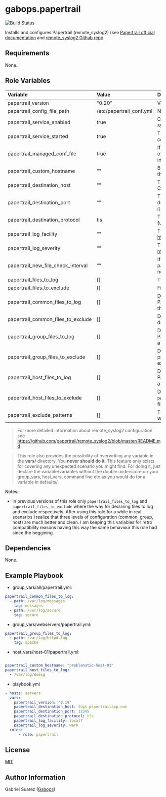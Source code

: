 gabops.papertrail
=================
[![Build Status](https://travis-ci.org/gabops/ansible-role-papertrail.svg?branch=master)](https://travis-ci.org/gabops/ansible-role-papertrail)

Installs and configures Papertrail (remote_syslog2) (see 
[Papertrail official documentation](https://help.papertrailapp.com/kb/configuration/configuring-centralized-logging-from-text-log-files-in-unix/)
and [remote_syslog2 Github repo](https://github.com/papertrail/remote_syslog2)

Requirements
------------

None.

Role Variables
--------------

| Variable | Value | Description |
| :--- | :--- | :--- |
| papertrail_version | "0.20" | Version to install. 0.20 is the latest at the moment. |
| papertrail_config_file_path | /etc/papertrail_conf.yml | Name of the configuration file for remote_syslog. |
| papertrail_service_enabled | true | Configure remote_syslog for starting when the system is booted. |
| papertrail_service_started | true | The role will start the service after applying the configuration. |
| papertrail_managed_conf_file | true | If disabled, no configuration will be applied (None of the following variables will be used). Just the installation and nothing else. |
| papertrail_custom_hostname | "" | By default remote_syslog2 uses the hostname of the node. This can be this can be overwritten here. |
| papertrail_destination_host | "" | The papertrail destination host to send the logs to. Check your papertrail account for it. |
| papertrail_destination_port | "" | The papertrail destination port to connect to the destination host. Check your papertrail account for it |
| papertrail_destination_protocol | tls | This value can be tls(encrypted) or tcp (unencrypted). |
| papertrail_log_facility | "" | The syslog facility to use. See https://en.wikipedia.org/wiki/Syslog#Facility |
| papertrail_log_severity | "" | The syslog severity to use. See https://en.wikipedia.org/wiki/Syslog#Severity_level |
| papertrail_new_file_check_interval | "" | If a glob pattern for logs files is used this parameter controls the frecuency of checking for new log files in the directory. |
| papertrail_files_to_log | [] | The file or globs to read. **See notes below**|
| papertrail_files_to_exclude | [] | Files to exclude in a directory. **See notes below** |
| papertrail_common_files_to_log | [] | Defines common files or globs to read and send to Papertrail. Tipically you will declare this variable in the `all` metagroup. |
| papertrail_common_files_to_exclude | [] | Defines common files to exclude. Tipically you will declare this variable in the `all` metagroup. |
| papertrail_group_files_to_log | [] | Defines group files or globs to read and send to Papertrail. Tipically you will declare this variable in a metagroup or group like `webservers` or `databases`. |
| papertrail_group_files_to_exclude | [] | Defines files to exlude per group. Same as previous `papertrail_group_files_to_log` but for excluding files to be logged. |
| papertrail_host_files_to_log | [] | Defines host files or globs to read and send to Papertrail. Tipically you will declare this variable in a hostvar to be applied in a specific host. |
| papertrail_host_files_to_exclude | [] | Defines files to exlude per host. Same as previous `papertrail_host_files_to_log` but for excluding files to be logged. |
| papertrail_exclude_patterns | [] | The pattern in the log file you are reading you want to ignore. |

> For more detailed information about remote_syslog2 configuration see https://github.com/papertrail/remote_syslog2/blob/master/README.md

> This role also provides the possibility of overwriting any variable in the **vars/** directory. You **never should do it**. This feature only exists for covering any unexpected scenario you might find. For doing it, just declare the variable/variables without the double underscore on your group_vars, host_vars, command line etc as you would do for a variable in defaults/.

Notes:
- In previous versions of this role only `papertrail_files_to_log` and `papertrail_files_to_exclude` where the way for declaring files to log and exclude respectively. After using this role for a while in real scenarios I realize that three levels of configuration (common, group, host) are much better and clean. I am keeping this variables for retro compatibility reasons having this way the same behaviour this role had since the beggining.


Dependencies
------------

None.

Example Playbook
----------------

- group_vars/all/papertrail.yml:
```yaml
papertrail_common_files_to_log:
  - path: /var/log/messages
    tag: messages
  - path: /var/log/secure
    tag: secure
```

- group_vars/webservers/papertrail.yml:
```yaml
papertrail_group_files_to_log:
  - path: /var/log/httpd.log
    tag: apache
```

- host_vars/host-01/papertrail.yml:
```yaml

papertrail_custom_hostname: "problematic-host-01"
papertrail_host_files_to_log:
  - /var/log/dmesg
```

- playbook.yml
```yaml
- hosts: servers
  vars:
    papertrail_version: "0.19"
    papertrail_destination_host: logs.papertrailapp.com
    papertrail_destination_port: 12345
    papertrail_destination_protocol: tls
    papertrail_log_facility: local7
    papertrail_log_severity: warn
  roles:
      - role: papertrail
```

License
-------

[MIT](./LICENSE)

Author Information
------------------

Gabriel Suarez ([Gabops](https://github.com/gabops/))
